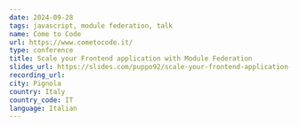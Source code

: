 ```yaml
---
date: 2024-09-28
tags: javascript, module federation, talk
name: Come to Code
url: https://www.cometocode.it/
type: conference
title: Scale your Frontend application with Module Federation
slides_url: https://slides.com/puppo92/scale-your-frontend-application-with-module-federation/scroll?chrome=hidden
recording_url: 
city: Pignola
country: Italy
country_code: IT
language: Italian
---
```

